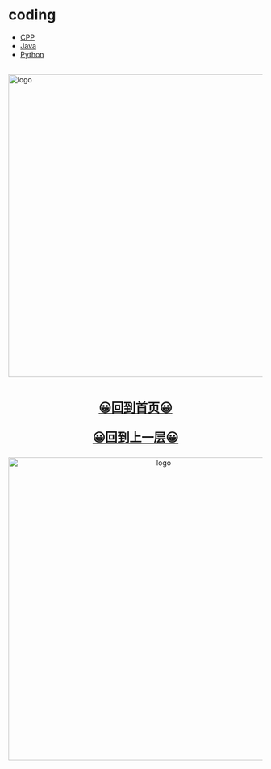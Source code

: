 # coding
  
-   [CPP](CPP/README.md)
-   [Java](Java/README.md)
-   [Python](Python/README.md)

<br />
<img  src='/img/bjkb.PNG' width="600" alt="logo">
<br />
<br />
<div align="center">
<a href="/index.html"><p style="font-size:24px"><b>&#128512;回到首页&#128512;</b></p></a>
<a href="../index.html"><p style="font-size:24px"><b>&#128512;回到上一层&#128512;</b></p></a>
<img  src='/img/01.jpeg' width="600" alt="logo" />
</div>
<br />
<br />
